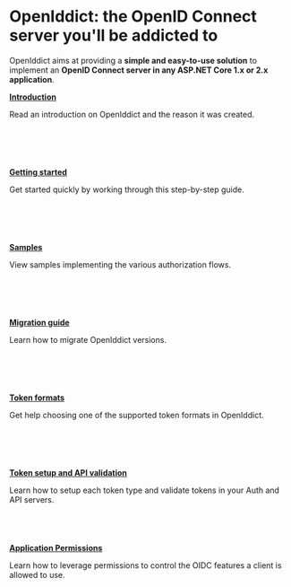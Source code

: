 # OpenIddict: the OpenID Connect server you'll be addicted to

OpenIddict aims at providing a **simple and easy-to-use solution** to implement an **OpenID Connect server in any ASP.NET Core 1.x or 2.x application**.

<div class="row">
    <div class="col-md-4">
        <div class="panel panel-default" style="min-height: 120px;">
            <div class="panel-body">
                <p><strong><a href="guide/index.md">Introduction</a></strong></p>
                <p>Read an introduction on OpenIddict and the reason it was created.</p>
            </div>
        </div>
    </div>
    <div class="col-md-4">
        <div class="panel panel-default" style="min-height: 120px;">
            <div class="panel-body">
                <p><strong><a href="guide/getting-started.md">Getting started</a></strong></p>
                <p>Get started quickly by working through this step-by-step guide.</p>
            </div>
        </div>
    </div>
    <div class="col-md-4">
        <div class="panel panel-default" style="min-height: 120px;">
            <div class="panel-body">
                <p><strong><a href="guide/samples.md">Samples</a></strong></p>
                <p>View samples implementing the various authorization flows.</p>
            </div>
        </div>
    </div>
</div>
<div class="row">
    <div class="col-md-4">
        <div class="panel panel-default" style="min-height: 120px;">
            <div class="panel-body">
                <p><strong><a href="guide/migration.md">Migration guide</a></strong></p>
                <p>Learn how to migrate OpenIddict versions.</p>
            </div>
        </div>
    </div>
    <div class="col-md-4">
        <div class="panel panel-default" style="min-height: 120px;">
            <div class="panel-body">
                <p><strong><a href="guide/token-formats.md">Token formats</a></strong></p>
                <p>Get help choosing one of the supported token formats in OpenIddict.</p>
            </div>
        </div>
    </div>
    <div class="col-md-4">
        <div class="panel panel-default" style="min-height: 120px;">
            <div class="panel-body">
                <p><strong><a href="guide/token-setup-and-validation.md">Token setup and API validation</a></strong></p>
                <p>Learn how to setup each token type and validate tokens in your Auth and API servers.</p>
            </div>
        </div>
    </div>
</div>
<div class="row">
    <div class="col-md-4">
        <div class="panel panel-default" style="min-height: 120px;">
            <div class="panel-body">
                <p><strong><a href="guide/application-permissions.md">Application Permissions</a></strong></p>
                <p>Learn how to leverage permissions to control the OIDC features a client is allowed to use.</p>
            </div>
        </div>
    </div>
</div>
